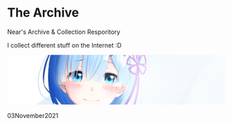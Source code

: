 # The Archive

Near's Archive & Collection Resporitory

I collect different stuff on the Internet :D

<img src="https://github.com/KuroyukiNear/KuroyukiNear/blob/main/assets/BannerTwo.png" />

03November2021
